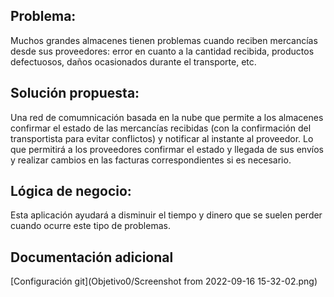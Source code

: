 ## Problema:
Muchos grandes almacenes tienen problemas cuando reciben mercancías desde sus proveedores: error en cuanto a la cantidad recibida, productos defectuosos, daños ocasionados durante el transporte, etc.

## Solución propuesta:
Una red de comumnicación basada en la nube que permite a los almacenes confirmar el estado de las mercancías recibidas (con la confirmación del transportista para evitar conflictos) y notificar al instante al proveedor. Lo que permitirá a los proveedores confirmar el estado y llegada de sus envíos y realizar cambios en las facturas correspondientes si es necesario.

## Lógica de negocio:
Esta aplicación ayudará a disminuir el tiempo y dinero que se suelen perder cuando ocurre este tipo de problemas. 

## Documentación adicional
[Configuración git](Objetivo0/Screenshot from 2022-09-16 15-32-02.png)

